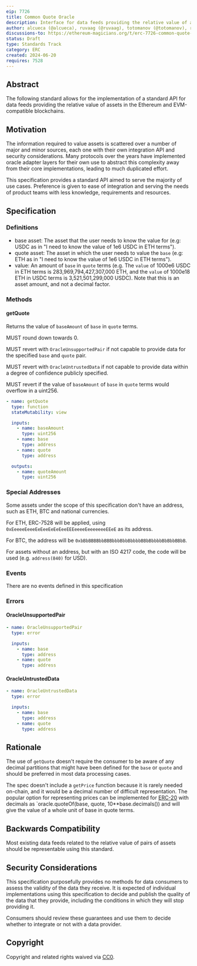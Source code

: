 ```yaml
---
eip: 7726
title: Common Quote Oracle
description: Interface for data feeds providing the relative value of assets in the Ethereum and EVM-compatible blockchains.
author: alcueca (@alcueca), ruvaag (@ruvaag), totomanov (@totomanov), r0ohafza (@r0ohafza)
discussions-to: https://ethereum-magicians.org/t/erc-7726-common-quote-oracle/20351
status: Draft
type: Standards Track
category: ERC
created: 2024-06-20
requires: 7528
---
```


## Abstract

The following standard allows for the implementation of a standard API for data feeds providing the relative value of
assets in the Ethereum and EVM-compatible blockchains.

## Motivation

The information required to value assets is scattered over a number of major and minor sources, each one with their own
integration API and security considerations. Many protocols over the years have implemented oracle adapter layers for
their own use to abstract this complexity away from their core implementations, leading to much duplicated effort.

This specification provides a standard API aimed to serve the majority of use cases. Preference is given to ease of
integration and serving the needs of product teams with less knowledge, requirements and resources.

## Specification

### Definitions

- base asset: The asset that the user needs to know the value for (e.g: USDC as in "I need to know the value of 1e6 USDC
  in ETH terms").
- quote asset: The asset in which the user needs to value the `base` (e.g: ETH as in "I need to know the value of 1e6
  USDC in ETH terms").
- value: An amount of `base` in `quote` terms (e.g. The `value` of 1000e6 USDC in ETH terms is 283,969,794,427,307,000
  ETH, and the `value` of 1000e18 ETH in USDC terms is 3,521,501,299,000 USDC). Note that this is an asset amount, and
  not a decimal factor.

### Methods

#### getQuote

Returns the value of `baseAmount` of `base` in `quote` terms.

MUST round down towards 0.

MUST revert with `OracleUnsupportedPair` if not capable to provide data for the specified `base` and `quote` pair.

MUST revert with `OracleUntrustedData` if not capable to provide data within a degree of confidence publicly specified.

MUST revert if the value of `baseAmount` of `base` in `quote` terms would overflow in a uint256.

```yaml
- name: getQuote
  type: function
  stateMutability: view

  inputs:
    - name: baseAmount
      type: uint256
    - name: base
      type: address
    - name: quote
      type: address

  outputs:
    - name: quoteAmount
      type: uint256
```

### Special Addresses

Some assets under the scope of this specification don't have an address, such as ETH, BTC and national currencies.

For ETH, ERC-7528 will be applied, using `0xEeeeeEeeeEeEeeEeEeEeeEEEeeeeEeeeeeeeEEeE` as its address.

For BTC, the address will be `0xbBbBBBBbbBBBbbbBbbBbbbbBBbBbbbbBbBbbBBbB`.

For assets without an address, but with an ISO 4217 code, the code will be used (e.g. `address(840)` for USD).

### Events

There are no events defined in this specification

### Errors

#### OracleUnsupportedPair

```yaml
- name: OracleUnsupportedPair
  type: error

  inputs:
    - name: base
      type: address
    - name: quote
      type: address
```

#### OracleUntrustedData

```yaml
- name: OracleUntrustedData
  type: error

  inputs:
    - name: base
      type: address
    - name: quote
      type: address
```

## Rationale

The use of `getQuote` doesn't require the consumer to be aware of any decimal partitions that might have been defined
for the `base` or `quote` and should be preferred in most data processing cases.

The spec doesn't include a `getPrice` function because it is rarely needed on-chain, and it would be a decimal number of
difficult representation. The popular option for representing prices can be implemented for [ERC-20](./eip-20.md) with decimals as
`oracle.quoteOf(base, quote, 10\*\*base.decimals()) and will give the value of a whole unit of base in quote terms.

## Backwards Compatibility

Most existing data feeds related to the relative value of pairs of assets should be representable using this standard.

## Security Considerations

This specification purposefully provides no methods for data consumers to assess the validity of the data they receive.
It is expected of individual implementations using this specification to decide and publish the quality of the data that
they provide, including the conditions in which they will stop providing it.

Consumers should review these guarantees and use them to decide whether to integrate or not with a data provider.

## Copyright

Copyright and related rights waived via [CC0](../LICENSE.md).
